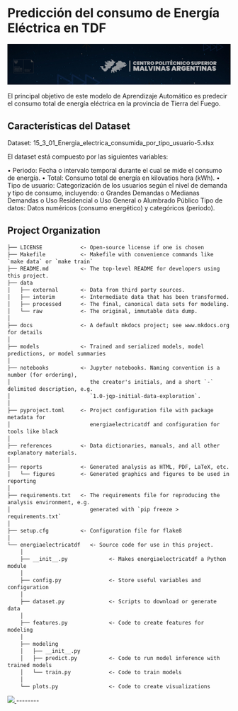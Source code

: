 # Predicción del consumo de Energía Eléctrica en TDF

![Energía_Eléctrica_TDF](/reports/figures/banner_flat1.jpg)

El principal objetivo de este modelo de Aprendizaje Automático es predecir el consumo total de energía eléctrica en la provincia de Tierra del Fuego.



## Características del Dataset 
Dataset: 15_3_01_Energia_electrica_consumida_por_tipo_usuario-5.xlsx 

El dataset está compuesto por las siguientes variables: 

• Periodo: Fecha o intervalo temporal durante el cual se mide el consumo de 
energía. 
• Total: Consumo total de energía en kilovatios hora (kWh). 
• Tipo de usuario: Categorización de los usuarios según el nivel de demanda 
y tipo de consumo, incluyendo: 
o Grandes Demandas 
o Medianas Demandas 
o Uso Residencial 
o Uso General 
o Alumbrado Público 
Tipo de datos: Datos numéricos (consumo energético) y categóricos (periodo).









## Project Organization

```
├── LICENSE            <- Open-source license if one is chosen
├── Makefile           <- Makefile with convenience commands like `make data` or `make train`
├── README.md          <- The top-level README for developers using this project.
├── data
│   ├── external       <- Data from third party sources.
│   ├── interim        <- Intermediate data that has been transformed.
│   ├── processed      <- The final, canonical data sets for modeling.
│   └── raw            <- The original, immutable data dump.
│
├── docs               <- A default mkdocs project; see www.mkdocs.org for details
│
├── models             <- Trained and serialized models, model predictions, or model summaries
│
├── notebooks          <- Jupyter notebooks. Naming convention is a number (for ordering),
│                         the creator's initials, and a short `-` delimited description, e.g.
│                         `1.0-jqp-initial-data-exploration`.
│
├── pyproject.toml     <- Project configuration file with package metadata for 
│                         energiaelectricatdf and configuration for tools like black
│
├── references         <- Data dictionaries, manuals, and all other explanatory materials.
│
├── reports            <- Generated analysis as HTML, PDF, LaTeX, etc.
│   └── figures        <- Generated graphics and figures to be used in reporting
│
├── requirements.txt   <- The requirements file for reproducing the analysis environment, e.g.
│                         generated with `pip freeze > requirements.txt`
│
├── setup.cfg          <- Configuration file for flake8
│
└── energiaelectricatdf   <- Source code for use in this project.
    │
    ├── __init__.py             <- Makes energiaelectricatdf a Python module
    │
    ├── config.py               <- Store useful variables and configuration
    │
    ├── dataset.py              <- Scripts to download or generate data
    │
    ├── features.py             <- Code to create features for modeling
    │
    ├── modeling                
    │   ├── __init__.py 
    │   ├── predict.py          <- Code to run model inference with trained models          
    │   └── train.py            <- Code to train models
    │
    └── plots.py                <- Code to create visualizations
```
<a target="_blank" href="https://cookiecutter-data-science.drivendata.org/">
    <img src="https://img.shields.io/badge/CCDS-Project%20template-328F97?logo=cookiecutter" />
</a>
--------

